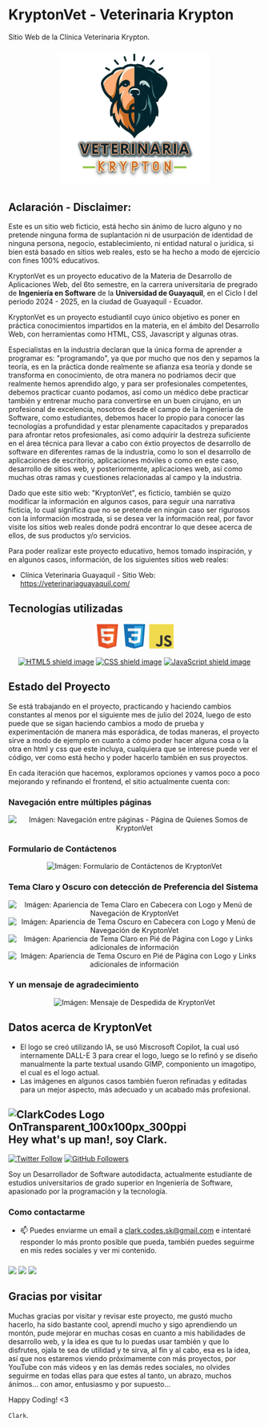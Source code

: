 # KryptonVet - Veterinaria Krypton
Sitio Web de la Clínica Veterinaria Krypton.
###
<p align="center">
  <img src="https://github.com/ClarkCodes/KryptonVet---Veterinaria-Krypton/blob/15be3d082dfdc8127809b686151cb0a398e53178/pages/common/images/KryptonVet_Logo_Imagotipo_Remasterizado_1024x1024.png" width="300" />
</p>

## Aclaración - Disclaimer: 
Este es un sitio web ficticio, está hecho sin ánimo de lucro alguno y no pretende ninguna forma de suplantación ni de usurpación de identidad de ninguna persona, negocio, establecimiento, ni entidad natural o juridica, si bien está basado en sitios web reales, esto se ha hecho a modo de ejercicio con fines 100% educativos.

KryptonVet es un proyecto educativo de la Materia de Desarrollo de Aplicaciones Web, del 6to semestre, en la carrera universitaria de pregrado de **Ingeniería en Software** de la **Universidad de Guayaquil**, en el Ciclo I del periodo 2024 - 2025, en la ciudad de Guayaquil - Ecuador.

KryptonVet es un proyecto estudiantil cuyo único objetivo es poner en práctica conocimientos impartidos en la materia, en el ámbito del Desarrollo Web, con herramientas como HTML, CSS, Javascript y algunas otras.

Especialistas en la industria declaran que la única forma de aprender a programar es: "programando", ya que por mucho que nos den y sepamos la teoría, es en la práctica donde realmente se afianza esa teoría y donde se transforma en conocimiento, de otra manera no podriamos decir que realmente hemos aprendido algo, y para ser profesionales competentes, debemos practicar cuanto podamos, así como un médico debe practicar también y entrenar mucho para convertirse en un buen cirujano, en un profesional de excelencia, nosotros desde el campo de la Ingeniería de Software, como estudiantes, debemos hacer lo propio para conocer las tecnologías a profundidad y estar plenamente capacitados y preparados para afrontar retos profesionales, así como adquirir la destreza suficiente en el área técnica para llevar a cabo con éxtio proyectos de desarrollo de software en diferentes ramas de la industria, como lo son el desarrollo de aplicaciones de escritorio, aplicaciones móviles o como en este caso, desarrollo de sitios web, y posteriormente, aplicaciones web, así como muchas otras ramas y cuestiones relacionadas al campo y la industria.

Dado que este sitio web: "KryptonVet", es ficticio, también se quizo modificar la información en algunos casos, para seguir una narrativa ficticia, lo cual significa que no se pretende en ningún caso ser rigurosos con la información mostrada, si se desea ver la información real, por favor visite los sitios web reales donde podrá encontrar lo que desee acerca de ellos, de sus productos y/o servicios.

Para poder realizar este proyecto educativo, hemos tomado inspiración, y en algunos casos, información, de los siguientes sitios web reales:
* Clínica Veterinaria Guayaquil - Sitio Web: https://veterinariaguayaquil.com/

## Tecnologías utilizadas
<p align="center" gap="7vw">
  <img alt="HTML5 Logo" height="50" src="https://raw.githubusercontent.com/devicons/devicon/master/icons/html5/html5-original.svg" gap="7vw">
  <img alt="CSS Logo" height="50" src="https://raw.githubusercontent.com/devicons/devicon/master/icons/css3/css3-original.svg" gap="7vw">
  <img alt="Javascript Logo" height="50" src="https://raw.githubusercontent.com/devicons/devicon/master/icons/javascript/javascript-original.svg" gap="7vw">
</p>

<p align="center">
  <a href="https://dev.w3.org/html5/spec-LC/"><img src="https://img.shields.io/badge/HTML-5-E34F26.svg?longCache=true&style=plastic&logo=html5&color=E34F26" alt="HTML5 shield image"></a>
  <a href="https://www.w3schools.com/css/"><img src="https://img.shields.io/badge/CSS-3-1572B6.svg?longCache=true&style=plastic&logo=css3&color=1572B6" alt="CSS shield image"></a>
  <a href="https://www.w3schools.com/js/default.asp/"><img src="https://img.shields.io/badge/Javascript--F7DF1E.svg?longCache=true&style=plastic&logo=JavaScript&color=F7DF1E" alt="JavaScript shield image"></a>
</p>

## Estado del Proyecto
Se está trabajando en el proyecto, practicando y haciendo cambios constantes al menos por el siguiente mes de julio del 2024, luego de esto puede que se sigan haciendo cambios a modo de prueba y experimentación de manera más esporádica, de todas maneras, el proyecto sirve a modo de ejemplo en cuanto a cómo poder hacer alguna cosa o la otra en html y css que este incluya, cualquiera que se interese puede ver el código, ver como está hecho y poder hacerlo también en sus proyectos.

En cada iteración que hacemos, exploramos opciones y vamos poco a poco mejorando y refinando el frontend, el sitio actualmente cuenta con: 

### Navegación entre múltiples páginas
<p align="center">
    <img src="https://github.com/user-attachments/assets/5d2e5cb8-7292-476f-a898-39fde535b95b" alt="Imágen: Navegación entre páginas - Página de Quienes Somos de KryptonVet"/>
</p>

### Formulario de Contáctenos
<p align="center">
    <img src="https://github.com/user-attachments/assets/a47c7521-6d5f-4fd6-9ee8-f7c8f79a6c58" alt="Imágen: Formulario de Contáctenos de KryptonVet"/>
</p>

### Tema Claro y Oscuro con detección de Preferencia del Sistema
<p align="center">
    <img src="https://github.com/user-attachments/assets/7ab6c3b1-6d0c-4e97-847e-e7a79ed0355c" alt="Imágen: Apariencia de Tema Claro en Cabecera con Logo y Menú de Navegación de KryptonVet"/>
    <img src="https://github.com/user-attachments/assets/c18cb32e-d437-4926-ab2c-7caa4da1a334" alt="Imágen: Apariencia de Tema Oscuro en Cabecera con Logo y Menú de Navegación de KryptonVet"/>
    <img src="https://github.com/user-attachments/assets/65e9e9ce-d778-4dd9-a3db-44f3d9369739" alt="Imágen: Apariencia de Tema Claro en Pié de Página con Logo y Links adicionales de información"/>
    <img src="https://github.com/user-attachments/assets/f83c0b83-a20c-4bf0-a028-50237792ee63" alt="Imágen: Apariencia de Tema Oscuro en Pié de Página con Logo y Links adicionales de información"/>
</p>

### Y un mensaje de agradecimiento
<p align="center">
    <img src="https://github.com/user-attachments/assets/74a55374-9177-4f8b-8e76-74f49d22b7a1" alt="Imágen: Mensaje de Despedida de KryptonVet"/>
</p>

## Datos acerca de KryptonVet
* El logo se creó utilizando IA, se usó Miscrosoft Copilot, la cual usó internamente DALL-E 3 para crear el logo, luego se lo refinó y se diseño manualmente la parte textual usando GIMP, componiento un imagotipo, el cual es el logo actual.
* Las imágenes en algunos casos también fueron refinadas y editadas para un mejor aspecto, más adecuado y un acabado más profesional.

##
##

## ![ClarkCodes Logo OnTransparent_100x100px_300ppi](https://user-images.githubusercontent.com/39943822/235443512-3ab382e8-888e-4d2d-87ba-1c8f4ef3ec45.png) Hey what's up man!, soy Clark.
[![Twitter Follow](https://img.shields.io/twitter/follow/ClarkCodes?style=social)](https://twitter.com/clarkcodes)
[![GitHub Followers](https://img.shields.io/github/followers/ClarkCodes?style=social)](https://github.com/ClarkCodes)

Soy un Desarrollador de Software autodidacta, actualmente estudiante de estudios universitarios de grado superior en Ingeniería de Software, apasionado por la programación y la tecnología.

### Como contactarme
- 📫 Puedes enviarme un email a clark.codes.sk@gmail.com e intentaré responder lo más pronto posible que pueda, también puedes seguirme en mis redes sociales y ver mi contenido.

###
 
<div> 
  <a href="https://www.youtube.com/@ClarkCodes?sub_confirmation=1" target="_blank"><img src="https://img.shields.io/badge/YouTube-FF0000?style=for-the-badge&logo=youtube&logoColor=white" target="_blank"></a>
  <a href="https://instagram.com/ClarkCodes" target="_blank"><img src="https://img.shields.io/badge/-Instagram-%23E4405F?style=for-the-badge&logo=instagram&logoColor=white" target="_blank"></a> 
  <a href = "mailto:clark.codes.sk@gmail.com"><img src="https://img.shields.io/badge/-Gmail-%23333?style=for-the-badge&logo=gmail&logoColor=white" target="_blank"></a>
</div>

## Gracias por visitar

Muchas gracias por visitar y revisar este proyecto, me gustó mucho hacerlo, ha sido bastante cool, aprendí mucho y sigo aprendiendo un montón, pude mejorar en muchas cosas en cuanto a mis habilidades de 
desarrollo web, y la idea es que tu lo puedas usar también y que lo disfrutes, ojala te sea de utilidad y te sirva, al fin y al cabo, esa es la idea, así que nos estaremos viendo próximamente con más proyectos, 
por YouTube con más videos y en las demás redes sociales, no olvides seguirme en todas ellas para que estes al tanto, un abrazo, muchos ánimos... con amor, entusiasmo y por supuesto... 

Happy Coding! <3 

`Clark`.
